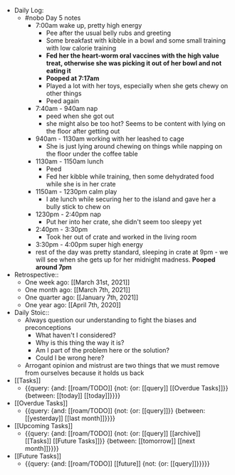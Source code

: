 - Daily Log:
    - #nobo Day 5 notes
        - 7:00am wake up, pretty high energy
            - Pee after the usual belly rubs and greeting
            - Some breakfast with kibble in a bowl and some small training with low calorie training
            - **Fed her the heart-worm oral vaccines with the high value treat, otherwise she was picking it out of her bowl and not eating it**
            - **Pooped at 7:17am**
            - Played a lot with her toys, especially when she gets chewy on other things
            - Peed again 
        - 7:40am - 940am nap
            - peed when she got out
            - she might also be too hot? Seems to be content with lying on the floor after getting out
        - 940am - 1130am working with her leashed to cage
            - She is just lying around chewing on things while napping on the floor under the coffee table
        - 1130am - 1150am lunch
            - Peed
            - Fed her kibble while training, then some dehydrated food while she is in her crate
        - 1150am - 1230pm calm play
            - I ate lunch while securing her to the island and gave her a bully stick to chew on
        - 1230pm - 2:40pm nap
            - Put her into her crate, she didn't seem too sleepy yet
        - 2:40pm - 3:30pm
            - Took her out of crate and worked in the living room
        - 3:30pm - 4:00pm super high energy
        - rest of the day was pretty standard, sleeping in crate at 9pm - we will see when she gets up for her midnight madness. **Pooped around 7pm**
- Retrospective::
    - One week ago: [[March 31st, 2021]]
    - One month ago: [[March 7th, 2021]]
    - One quarter ago: [[January 7th, 2021]]
    - One year ago: [[April 7th, 2020]]
- Daily Stoic::
    - Always question our understanding to fight the biases and preconceptions
        - What haven't I considered?
        - Why is this thing the way it is?
        - Am I part of the problem here or the solution?
        - Could I be wrong here?
    - Arrogant opinion and mistrust are two things that we must remove from ourselves because it holds us back
- [[Tasks]]
    - {{query: {and: [[roam/TODO]] {not: {or: [[query]] [[Overdue Tasks]]}} {between: [[today]] [[today]]}}}}
- [[Overdue Tasks]]
    - {{query: {and: [[roam/TODO]] {not: {or: [[query]]}} {between: [[yesterday]] [[last month]]}}}}
- [[Upcoming Tasks]]
    - {{query: {and: [[roam/TODO]] {not: {or: [[query]] [[archive]] [[Tasks]] [[Future Tasks]]}} {between: [[tomorrow]] [[next month]]}}}}
- [[Future Tasks]]
    - {{query: {and: [[roam/TODO]] [[future]] {not: {or: [[query]]}}}}}
